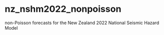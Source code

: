 # nz_nshm2022_nonpoisson
non-Poisson forecasts for the New Zealand 2022 National Seismic Hazard Model
